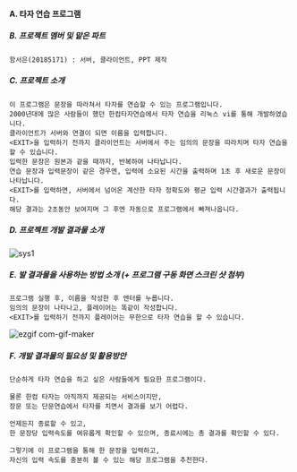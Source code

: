 #### A. 타자 연습 프로그램

##### B. 프로젝트 멤버 및 맡은 파트
```
함서은(20185171) : 서버, 클라이언트, PPT 제작
```

##### C. 프로젝트 소개
```
이 프로그램은 문장을 따라쳐서 타자를 연습할 수 있는 프로그램입니다.
2000년대에 많은 사람들이 했던 한컴타자연습에서 타자 연습을 리눅스 vi를 통해 개발하였습니다.
클라이언트가 서버와 연결이 되면 이름을 입력합니다.
<EXIT>을 입력하기 전까지 클라이언트는 서버에서 주는 임의의 문장을 따라치며 타자 연습을 할 수 있습니다.
입력한 문장은 원본과 같을 때까지, 반복하여 나타납니다.
연습 문장과 입력문장이 같은 경우엔, 입력에 소요된 시간을 출력하며 1초 후 새로운 문장이 나타납니다.
<EXIT>를 입력하면, 서버에서 넘어온 계산한 타자 정확도와 평균 입력 시간결과가 출력됩니다.
해당 결과는 2초동안 보여지며 그 후엔 자동으로 프로그램에서 빠져나옵니다.
```

##### D. 프로젝트 개발 결과물 소개
![sys1](https://user-images.githubusercontent.com/49984532/102025864-0290a500-3dde-11eb-9dc8-91b08a664af7.PNG)

##### E. 발 결과물을 사용하는 방법 소개 (+ 프로그램 구동 화면 스크린 샷 첨부)
```
프로그램 실행 후, 이름을 작성한 후 엔터를 누릅니다.
임의의 문장이 나타나고, 플레이어는 똑같이 작성합니다.
<EXIT>를 입력하기 전까지 플레이어는 무한으로 타자 연습을 할 수 있습니다.
```
![ezgif com-gif-maker](https://user-images.githubusercontent.com/49984532/102025964-a5492380-3dde-11eb-9c96-3c67fc671b8e.gif)

##### F. 개발 결과물의 필요성 및 활용방안
```
단순하게 타자 연습을 하고 싶은 사람들에게 필요한 프로그램이다.

물론 한컴 타자는 아직까지 제공되는 서비스이지만, 
장문 또는 단문연습에서 타자를 치면서 결과를 보기 어렵다.

언제든지 종료할 수 있고, 
한 문장당 입력속도를 여유롭게 확인할 수 있으며, 종료시에는 총 결과를 확인할 수 있다.

그렇기에 이 프로그램을 통해 한 문장을 입력하고, 
자신의 입력 속도를 충분히 볼 수 있는 해당 프로그램을 추천한다.
```
